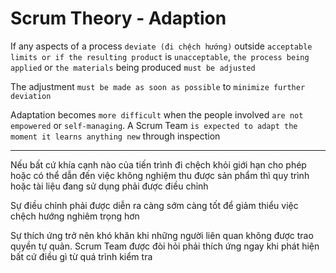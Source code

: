 # Scrum Theory - Adaption

If any aspects of a process `deviate (đi chệch hướng)` outside `acceptable limits or if the resulting product` is `unacceptable`, `the process being applied` or `the materials` being produced `must be adjusted`

The adjustment `must be made as soon as possible` to `minimize further deviation`

Adaptation becomes `more difficult` when the people involved `are not empowered` or `self-managing`. A Scrum Team `is expected to adapt the moment it learns anything new` through inspection

---

Nếu bất cứ khía cạnh nào của tiến trình đi chệch khỏi giới hạn cho phép hoặc có thể dẫn đến việc không nghiệm thu được sản phẩm thì quy trình hoặc tài liệu đang sử dụng phải được điều chỉnh

Sự điều chỉnh phải được diễn ra càng sớm càng tốt để giảm thiểu việc chệch hướng nghiêm trọng hơn

Sự thích ứng trở nên khó khăn khi những người liên quan không được trao quyền tự quản. Scrum Team được đòi hỏi phải thích ứng ngay khi phát hiện bất cứ điều gì từ quá trình kiểm tra
